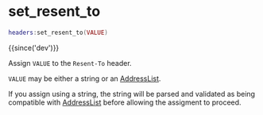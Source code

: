 # set_resent_to

```lua
headers:set_resent_to(VALUE)
```

{{since('dev')}}

Assign `VALUE` to the `Resent-To` header.

`VALUE` may be either a string or an [AddressList](index.md#addresslist).

If you assign using a string, the string will be parsed and validated as being
compatible with [AddressList](index.md#addresslist) before allowing the assigment to proceed.
